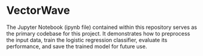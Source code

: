 # VectorWave
The Jupyter Notebook (ipynb file) contained within this repository serves as the primary codebase for this project. It demonstrates how to preprocess the input data, train the logistic regression classifier, evaluate its performance, and save the trained model for future use.
